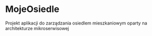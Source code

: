 # MojeOsiedle
Projekt aplikacji do zarządzania osiedlem mieszkaniowym oparty na architekturze mikroserwisowej
